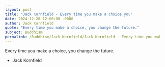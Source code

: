 ```yaml
---
layout: post
title: "Jack Kornfield - Every time you make a choice you"
date: 2024-12-28 12:00:00 -0000
author: Jack Kornfield
quote: "Every time you make a choice, you change the future."
subject: Buddhism
permalink: /Buddhism/Jack Kornfield/Jack Kornfield - Every time you make a choice you
---
```


Every time you make a choice, you change the future.

- Jack Kornfield
